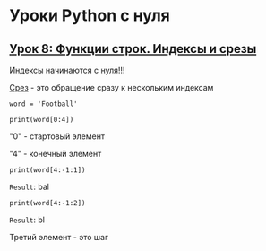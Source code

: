 # Уроки Python с нуля 

## [Урок 8: Функции строк. Индексы и срезы](https://www.youtube.com/watch?v=pqaBWcsBGyA&list=PLDyJYA6aTY1lPWXBPk0gw6gR8fEtPDGKa&index=8)



Индексы начинаются с нуля!!!

[Срез](https://pythonworld.ru/osnovy/indeksy-i-srezy.html) - это обращение сразу к нескольким индексам

`word = 'Football'`

`print(word[0:4])`

"0" - стартовый элемент

"4" - конечный элемент

`print(word[4:-1:1])`

`Result`: bal

`print(word[4:-1:2])`

`Result`: bl

Третий элемент - это шаг